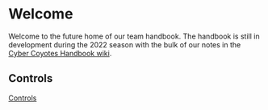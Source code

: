 # Welcome
Welcome to the future home of our team handbook. The handbook is still in development during the 2022 season with the bulk of our notes in the [Cyber Coyotes Handbook wiki](https://github.com/CyberCoyotes/Handbook/wiki).

## Controls
[Controls](https://github.com/CyberCoyotes/Handbook/blob/main/Controls.md)
